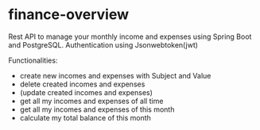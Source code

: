 # finance-overview
Rest API to manage your monthly income and expenses using Spring Boot and PostgreSQL.
Authentication using Jsonwebtoken(jwt)


Functionalities:
- create new incomes and expenses with Subject and Value
- delete created incomes and expenses
- (update created incomes and expenses)
- get all my incomes and expenses of all time
- get all my incomes and expenses of this month
- calculate my total balance of this month

